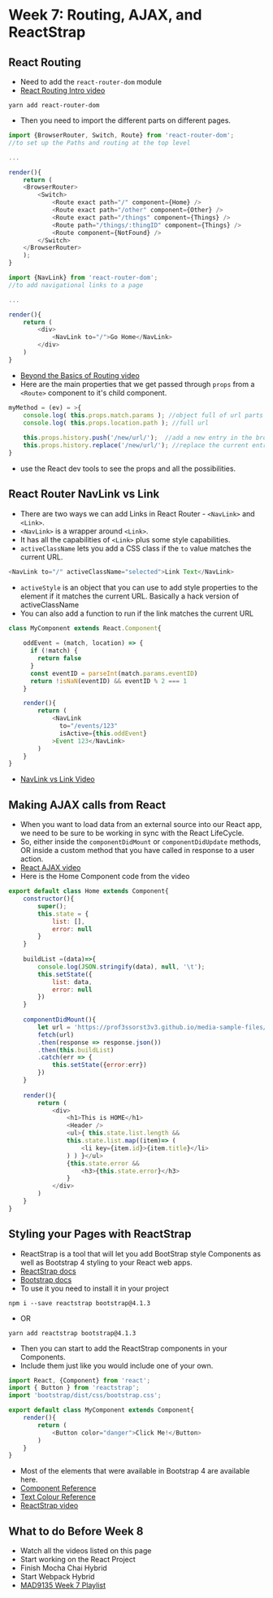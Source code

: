 # Week 7: Routing, AJAX, and ReactStrap

## React Routing

- Need to add the `react-router-dom` module
- [React Routing Intro video](https://www.youtube.com/watch?v=y2aOOU8GMwA)

```
yarn add react-router-dom
```

- Then you need to import the different parts on different pages.

```javascript
import {BrowserRouter, Switch, Route} from 'react-router-dom';
//to set up the Paths and routing at the top level

...

render(){
    return (
    <BrowserRouter>
        <Switch>
            <Route exact path="/" component={Home} />
            <Route exact path="/other" component={Other} />
            <Route exact path="/things" component={Things} />
            <Route path="/things/:thingID" component={Things} />
            <Route component={NotFound} />
        </Switch>
    </BrowserRouter>
    );
}
```

```javascript
import {NavLink} from 'react-router-dom';
//to add navigational links to a page

...

render(){
    return (
        <div>
            <NavLink to="/">Go Home</NavLink>
        </div>
    )
}
```

- [Beyond the Basics of Routing video](https://www.youtube.com/watch?v=uBLRO5eUmQw)
- Here are the main properties that we get passed through `props` from a `<Route>` component to it's child component.

```javascript
myMethod = (ev) = >{
    console.log( this.props.match.params ); //object full of url parts
    console.log( this.props.location.path ); //full url 
    
    this.props.history.push('/new/url/');  //add a new entry in the browser history and cause a pageload
    this.props.history.replace('/new/url/'); //replace the current entry with a new one and reload
}
```

- use the React dev tools to see the props and all the possibilities.


## React Router NavLink vs Link

- There are two ways we can add Links in React Router - `<NavLink>` and `<Link>`.
- `<NavLink>` is a wrapper around `<Link>`.
- It has all the capabilities of `<Link>` plus some style capabilities.
- `activeClassName` lets you add a CSS class if the `to` value matches the current URL.
```javascript
<NavLink to="/" activeClassName="selected">Link Text</NavLink>
```
- `activeStyle` is an object that you can use to add style properties to the element if it matches the current URL. Basically a hack version of activeClassName
- You can also add a function to run if the link matches the current URL

```javascript
class MyComponent extends React.Component{
    
    oddEvent = (match, location) => {
      if (!match) {
        return false
      }
      const eventID = parseInt(match.params.eventID)
      return !isNaN(eventID) && eventID % 2 === 1
    }

    render(){
        return (
            <NavLink
              to="/events/123"
              isActive={this.oddEvent}
            >Event 123</NavLink>
        )
    }
}
```
- [NavLink vs Link Video](https://www.youtube.com/watch?v=UjAmXiNE68E)


## Making AJAX calls from React

- When you want to load data from an external source into our React app, we need to be sure to be working in sync with the React LifeCycle.
- So, either inside the `componentDidMount` or `componentDidUpdate` methods, OR inside a custom method that you have called in response to a user action.
- [React AJAX video](https://www.youtube.com/watch?v=xg7NRRdBWzg) 
- Here is the Home Component code from the video

```javascript
export default class Home extends Component{
    constructor(){
        super();
        this.state = {
            list: [],
            error: null
        }
    }
    
    buildList =(data)=>{
        console.log(JSON.stringify(data), null, '\t');
        this.setState({
            list: data,
            error: null
        })
    }
    
    componentDidMount(){
        let url = 'https://prof3ssorst3v3.github.io/media-sample-files/products.json';
        fetch(url)
        .then(response => response.json())
        .then(this.buildList)
        .catch(err => {
            this.setState({error:err})
        })
    }
    
    render(){
        return (
            <div>
                <h1>This is HOME</h1>
                <Header />
                <ul>{ this.state.list.length &&
                this.state.list.map((item)=> (
                    <li key={item.id}>{item.title}</li>
                ) ) }</ul>
                {this.state.error &&
                    <h3>{this.state.error}</h3>
                }
            </div>
        )
    }
}
```


## Styling your Pages with ReactStrap

- ReactStrap is a tool that will let you add BootStrap style Components as well as Bootstrap 4 styling to your React web apps.
- [ReactStrap docs](https://reactstrap.github.io/)
- [Bootstrap docs](http://getbootstrap.com/docs/4.1/getting-started/introduction/)
- To use it you need to install it in your project
```
npm i --save reactstrap bootstrap@4.1.3
```
- OR
```
yarn add reactstrap bootstrap@4.1.3
```
- Then you can start to add the ReactStrap components in your Components.
- Include them just like you would include one of your own.

```javascript
import React, {Component} from 'react';
import { Button } from 'reactstrap';
import 'bootstrap/dist/css/bootstrap.css';

export default class MyComponent extends Component{
    render(){
        return (
            <Button color="danger">Click Me!</Button>
        )
    }
}
```

- Most of the elements that were available in Bootstrap 4 are available here.
- [Component Reference](https://reactstrap.github.io/components/alerts/)
- [Text Colour Reference](https://reactstrap.github.io/utilities/colors/)
- [ReactStrap video](https://www.youtube.com/watch?v=JwJfR0mtnCE)




## What to do Before Week 8

- Watch all the videos listed on this page
- Start working on the React Project
- Finish Mocha Chai Hybrid
- Start Webpack Hybrid
- [MAD9135 Week 7 Playlist](https://www.youtube.com/watch?v=JwJfR0mtnCE&list=PLyuRouwmQCjnq8aIslSyBxrOJPUAD4dxO)

